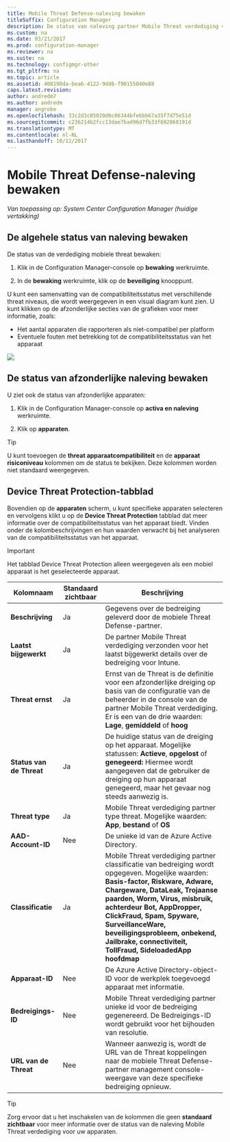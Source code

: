 ```yaml
---
title: Mobile Threat Defense-naleving bewaken
titleSuffix: Configuration Manager
description: De status van naleving partner Mobile Threat verdediging vanuit de console van Configuration manager controleren
ms.custom: na
ms.date: 03/21/2017
ms.prod: configuration-manager
ms.reviewer: na
ms.suite: na
ms.technology: configmgr-other
ms.tgt_pltfrm: na
ms.topic: article
ms.assetid: 408190da-bea6-4122-9dd6-f90155040e88
caps.latest.revision: 
author: andredm7
ms.author: andredm
manager: angrobe
ms.openlocfilehash: 33c2d3c05020d0c06344bfe6bb67a35f7d75e51d
ms.sourcegitcommit: c236214b2fcc13dae7bad96d7fb33f692868191d
ms.translationtype: MT
ms.contentlocale: nl-NL
ms.lasthandoff: 10/12/2017
---
```

# <a name="monitor-mobile-threat-defense-compliance"></a>**Mobile Threat Defense-naleving bewaken**

*Van toepassing op: System Center Configuration Manager (huidige vertakking)*

## <a name="to-monitor-the-overall-compliance-status"></a>De algehele status van naleving bewaken

De status van de verdediging mobiele threat bewaken:

1.  Klik in de Configuration Manager-console op **bewaking** werkruimte.

2.  In de **bewaking** werkruimte, klik op de **beveiliging** knooppunt.

U kunt een samenvatting van de compatibiliteitsstatus met verschillende threat niveaus, die wordt weergegeven in een visual diagram kunt zien. U kunt klikken op de afzonderlijke secties van de grafieken voor meer informatie, zoals: 

- Het aantal apparaten die rapporteren als niet-compatibel per platform
- Eventuele fouten met betrekking tot de compatibiliteitsstatus van het apparaat

![](http://i.imgur.com/bmPsiWk.png)

## <a name="to-monitor-the-individual-compliance-status"></a>De status van afzonderlijke naleving bewaken

U ziet ook de status van afzonderlijke apparaten:

1.  Klik in de Configuration Manager-console op **activa en naleving** werkruimte.

2.  Klik op **apparaten**.

> [!TIP] 
> U kunt toevoegen de **threat apparaatcompatibiliteit** en de **apparaat risiconiveau** kolommen om de status te bekijken. Deze kolommen worden niet standaard weergegeven.

## <a name="device-threat-protection-tab"></a>Device Threat Protection-tabblad

Bovendien op de **apparaten** scherm, u kunt specifieke apparaten selecteren en vervolgens klikt u op de **Device Threat Protection** tabblad dat meer informatie over de compatibiliteitsstatus van het apparaat biedt. Vinden onder de kolombeschrijvingen en hun waarden verwacht bij het analyseren van de compatibiliteitsstatus van het apparaat.

> [!IMPORTANT] 
> Het tabblad Device Threat Protection alleen weergegeven als een mobiel apparaat is het geselecteerde apparaat.

|Kolomnaam|Standaard zichtbaar|Beschrijving| 
|-|-|-|
|**Beschrijving**| Ja | Gegevens over de bedreiging geleverd door de mobiele Threat Defense-partner. |
|**Laatst bijgewerkt**| Ja | De partner Mobile Threat verdediging verzonden voor het laatst bijgewerkt details over de bedreiging voor Intune. |
|**Threat ernst**| Ja | Ernst van de Threat is de definitie voor een afzonderlijke dreiging op basis van de configuratie van de beheerder in de console van de partner Mobile Threat verdediging. Er is een van de drie waarden: **Lage**, **gemiddeld** of **hoog** |
|**Status van de Threat**| Ja | De huidige status van de dreiging op het apparaat. Mogelijke statussen: **Actieve**, **opgelost** of **genegeerd:** Hiermee wordt aangegeven dat de gebruiker de dreiging op hun apparaat genegeerd, maar het gevaar nog steeds aanwezig is. |
|**Threat type**| Ja | Mobile Threat verdediging partner type threat. Mogelijke waarden: **App**, **bestand** of **OS** |
|**AAD-Account-ID**| Nee | De unieke id van de Azure Active Directory. |
|**Classificatie**| Ja | Mobile Threat verdediging partner classificatie van bedreiging wordt opgegeven. Mogelijke waarden: **Basis-factor, Riskware, Adware, Chargeware, DataLeak, Trojaanse paarden, Worm, Virus, misbruik, achterdeur Bot, AppDropper, ClickFraud, Spam, Spyware, SurveillanceWare, beveiligingsprobleem, onbekend, Jailbrake, connectiviteit, TollFraud, SideloadedApp hoofdmap** |
|**Apparaat-ID**| Nee | De Azure Active Directory-object-ID voor de werkplek toegevoegd apparaat met informatie. |
|**Bedreigings-ID**| Nee | Mobile Threat verdediging partner unieke id voor de bedreiging gegenereerd. De Bedreigings-ID wordt gebruikt voor het bijhouden van resolutie. |
|**URL van de Threat**| Nee | Wanneer aanwezig is, wordt de URL van de Threat koppelingen naar de mobiele Threat Defense-partner management console-weergave van deze specifieke bedreiging opnieuw. |

> [!TIP] 
> Zorg ervoor dat u het inschakelen van de kolommen die geen **standaard zichtbaar** voor meer informatie over de status van de naleving Mobile Threat verdediging voor uw apparaten.
